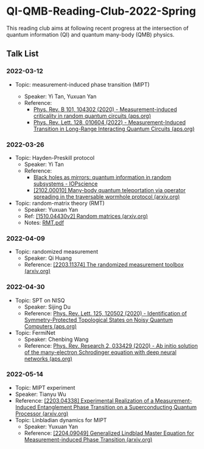 # QI-QMB-Reading-Club-2022-Spring

This reading club aims at following recent progress at the intersection of quantum information (QI) and quantum many-body (QMB) physics.

## Talk List

### 2022-03-12

+ Topic: measurement-induced phase transition (MIPT)

  + Speaker: Yi Tan, Yuxuan Yan
  + Reference:
    + [Phys. Rev. B 101, 104302 (2020) - Measurement-induced criticality in random quantum circuits (aps.org)](https://journals.aps.org/prb/abstract/10.1103/PhysRevB.101.104302)
    + [Phys. Rev. Lett. 128, 010604 (2022) - Measurement-Induced Transition in Long-Range Interacting Quantum Circuits (aps.org)](https://journals.aps.org/prl/abstract/10.1103/PhysRevLett.128.010604)

### 2022-03-26

+ Topic: Hayden-Preskill protocol
  + Speaker: Yi Tan
  + Reference:
    + [Black holes as mirrors: quantum information in random subsystems - IOPscience](https://iopscience.iop.org/article/10.1088/1126-6708/2007/09/120)
    + [[2102.00010] Many-body quantum teleportation via operator spreading in the traversable wormhole protocol (arxiv.org)](https://arxiv.org/abs/2102.00010)
+ Topic: random-matrix theory (RMT)
  + Speaker: Yuxuan Yan
  + Ref: [[1510.04430v2] Random matrices (arxiv.org)](https://arxiv.org/abs/1510.04430v2)
  + Notes: [RMT.pdf](materials/RMT.pdf)

### 2022-04-09

+ Topic: randomized measurement
  + Speaker: Qi Huang
  + Reference: [[2203.11374] The randomized measurement toolbox (arxiv.org)](https://arxiv.org/abs/2203.11374)

### 2022-04-30

+ Topic: SPT on NISQ
  + Speaker: Sijing Du
  + Reference: [Phys. Rev. Lett. 125, 120502 (2020) - Identification of Symmetry-Protected Topological States on Noisy Quantum Computers (aps.org)](https://journals.aps.org/prl/abstract/10.1103/PhysRevLett.125.120502)
+ Topic: FermiNet
  + Speaker: Chenbing Wang
  + Reference: [Phys. Rev. Research 2, 033429 (2020) - Ab initio solution of the many-electron Schrodinger equation with deep neural networks (aps.org)](https://journals.aps.org/prresearch/abstract/10.1103/PhysRevResearch.2.033429)

### 2022-05-14

+  Topic: MIPT experiment
  + Speaker: Tianyu Wu
  + Reference: [[2203.04338] Experimental Realization of a Measurement-Induced Entanglement Phase Transition on a Superconducting Quantum Processor (arxiv.org)](https://arxiv.org/abs/2203.04338)
+ Topic: Linbladian dynamics for MIPT
  + Speaker: Yuxuan Yan
  + Reference: [[2204.09049] Generalized Lindblad Master Equation for Measurement-induced Phase Transition (arxiv.org)](https://arxiv.org/abs/2204.09049)
